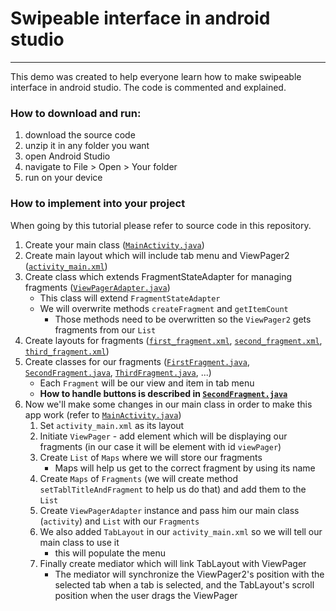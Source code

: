 # Swipeable interface in android studio
-------------------------------------------
This demo was created to help everyone learn how to make swipeable interface in android studio. The code is commented and explained.

### How to download and run:
1. download the source code
2. unzip it in any folder you want
3. open Android Studio
4. navigate to File > Open > Your folder
5. run on your device

### How to implement into your project
When going by this tutorial please refer to source code in this repository.
1. Create your main class ([`MainActivity.java`](https://github.com/hruboson/swipeable-interface-android-studio-demo/blob/main/app/src/main/java/hrubos/local/testapp/MainActivity.java))
2. Create main layout which will include tab menu and ViewPager2 ([`activity_main.xml`](https://github.com/hruboson/swipeable-interface-android-studio-demo/blob/main/app/src/main/res/layout/activity_main.xml))
3. Create class which extends FragmentStateAdapter for managing fragments ([`ViewPagerAdapter.java`](https://github.com/hruboson/swipeable-interface-android-studio-demo/blob/main/app/src/main/java/hrubos/local/testapp/ViewPagerAdapter.java))
    - This class will extend `FragmentStateAdapter`
    - We will overwrite methods `createFragment` and `getItemCount`
        - Those methods need to be overwritten so the `ViewPager2` gets fragments from our `List`
4. Create layouts for fragments ([`first_fragment.xml`](https://github.com/hruboson/swipeable-interface-android-studio-demo/blob/main/app/src/main/res/layout/first_fragment.xml), [`second_fragment.xml`](https://github.com/hruboson/swipeable-interface-android-studio-demo/blob/main/app/src/main/res/layout/first_fragment.xml), [`third_fragment.xml`](https://github.com/hruboson/swipeable-interface-android-studio-demo/blob/main/app/src/main/res/layout/first_fragment.xml))
5. Create classes for our fragments ([`FirstFragment.java`](https://github.com/hruboson/swipeable-interface-android-studio-demo/blob/main/app/src/main/java/hrubos/local/testapp/FirstFragment.java), [`SecondFragment.java`](https://github.com/hruboson/swipeable-interface-android-studio-demo/blob/main/app/src/main/java/hrubos/local/testapp/SecondFragment.java), [`ThirdFragment.java`](https://github.com/hruboson/swipeable-interface-android-studio-demo/blob/main/app/src/main/java/hrubos/local/testapp/ThirdFragment.java), ...)
    - Each `Fragment` will be our view and item in tab menu
    - **How to handle buttons is described in [`SecondFragment.java`](https://github.com/hruboson/swipeable-interface-android-studio-demo/blob/main/app/src/main/java/hrubos/local/testapp/SecondFragment.java)**
6. Now we'll make some changes in our main class in order to make this app work (refer to [`MainActivity.java`](https://github.com/hruboson/swipeable-interface-android-studio-demo/blob/main/app/src/main/java/hrubos/local/testapp/MainActivity.java))
    1. Set `activity_main.xml` as its layout
    2. Initiate `ViewPager` - add element which will be displaying our fragments (in our case it will be element with id `viewPager`)
    3. Create `List` of `Maps` where we will store our fragments
        - Maps will help us get to the correct fragment by using its name
    4. Create `Maps` of `Fragments` (we will create method `setTablTitleAndFragment` to help us do that) and add them to the `List`
    5. Create `ViewPagerAdapter` instance and pass him our main class (`activity`) and `List` with our `Fragments`
    6. We also added `TabLayout` in our `activity_main.xml` so we will tell our main class to use it
        - this will populate the menu
    7. Finally create mediator which will link TabLayout with ViewPager
        -  The mediator will synchronize the ViewPager2's position with the selected tab when a tab is selected, and the TabLayout's scroll position when the user drags the ViewPager
 
